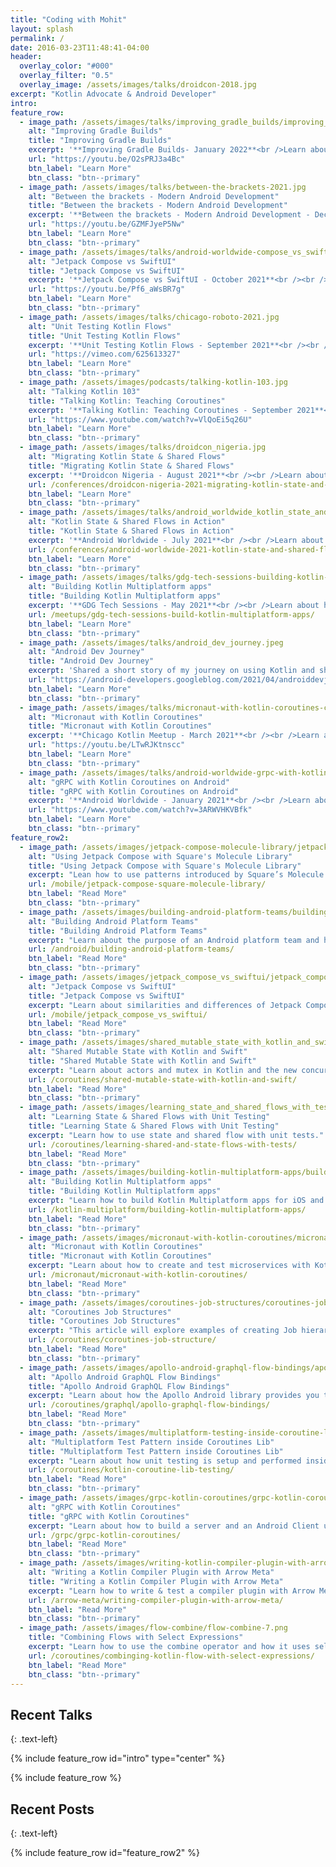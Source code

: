 ```yaml
---
title: "Coding with Mohit"
layout: splash
permalink: /
date: 2016-03-23T11:48:41-04:00
header:
  overlay_color: "#000"
  overlay_filter: "0.5"
  overlay_image: /assets/images/talks/droidcon-2018.jpg
excerpt: "Kotlin Advocate & Android Developer"
intro:
feature_row:
  - image_path: /assets/images/talks/improving_gradle_builds/improving_gradle_builds.jpg
    alt: "Improving Gradle Builds"
    title: "Improving Gradle Builds"
    excerpt: '**Improving Gradle Builds- January 2022**<br />Learn about how to analyze, measure and benchmark your Gradle builds. I will share how to use Gradle enterprise and various others to help improve builds.<br />'
    url: "https://youtu.be/O2sPRJ3a4Bc"
    btn_label: "Learn More"
    btn_class: "btn--primary"
  - image_path: /assets/images/talks/between-the-brackets-2021.jpg
    alt: "Between the brackets - Modern Android Development"
    title: "Between the brackets - Modern Android Development"
    excerpt: '**Between the brackets - Modern Android Development - December 2021**<br />In this episode GDE Mohit Sarveiya, GDE Madona Syomba and GDG Jay Whitsitt discussing Modern Android Development features and how you can utilize them better.<br />'
    url: "https://youtu.be/GZMFJyeP5Nw"
    btn_label: "Learn More"
    btn_class: "btn--primary"
  - image_path: /assets/images/talks/android-worldwide-compose_vs_swiftui.jpg
    alt: "Jetpack Compose vs SwiftUI"
    title: "Jetpack Compose vs SwiftUI"
    excerpt: '**Jetpack Compose vs SwiftUI - October 2021**<br /><br />Learn about the similarities and differences between Jetpack Compose and SwiftUI. We will explore how to use side effects, Swifit 5.5 features such as actors.'
    url: "https://youtu.be/Pf6_aWsBR7g"
    btn_label: "Learn More"
    btn_class: "btn--primary"
  - image_path: /assets/images/talks/chicago-roboto-2021.jpg
    alt: "Unit Testing Kotlin Flows"
    title: "Unit Testing Kotlin Flows"
    excerpt: '**Unit Testing Kotlin Flows - September 2021**<br /><br />How to unit test state and shared flows. We will look at how to setup a unit test.'
    url: "https://vimeo.com/625613327"
    btn_label: "Learn More"
    btn_class: "btn--primary"
  - image_path: /assets/images/podcasts/talking-kotlin-103.jpg
    alt: "Talking Kotlin 103"
    title: "Talking Kotlin: Teaching Coroutines"
    excerpt: '**Talking Kotlin: Teaching Coroutines - September 2021**<br /><br />Experience in teaching Kotlin.'
    url: "https://www.youtube.com/watch?v=VlQoEi5q26U"
    btn_label: "Learn More"
    btn_class: "btn--primary"
  - image_path: /assets/images/talks/droidcon_nigeria.jpg
    alt: "Migrating Kotlin State & Shared Flows"
    title: "Migrating Kotlin State & Shared Flows"
    excerpt: '**Droidcon Nigeria - August 2021**<br /><br />Learn about how to use Kotlin State & Shared flows.'
    url: /conferences/droidcon-nigeria-2021-migrating-kotlin-state-and-shared-flows/
    btn_label: "Learn More"
    btn_class: "btn--primary"
  - image_path: /assets/images/talks/android_worldwide_kotlin_state_and_shared_flow_in_action.jpg
    alt: "Kotlin State & Shared Flows in Action"
    title: "Kotlin State & Shared Flows in Action"
    excerpt: '**Android Worldwide - July 2021**<br /><br />Learn about how to use Kotlin State & Shared flows.'
    url: /conferences/android-worldwide-2021-kotlin-state-and-shared-flows-in-action/
    btn_label: "Learn More"
    btn_class: "btn--primary"
  - image_path: /assets/images/talks/gdg-tech-sessions-building-kotlin-multiplatform-apps.jpg
    alt: "Building Kotlin Multiplatform apps"
    title: "Building Kotlin Multiplatform apps"
    excerpt: '**GDG Tech Sessions - May 2021**<br /><br />Learn about how to build Kotlin Multiplatform apps.'
    url: /meetups/gdg-tech-sessions-build-kotlin-multiplatform-apps/
    btn_label: "Learn More"
    btn_class: "btn--primary"
  - image_path: /assets/images/talks/android_dev_journey.jpeg
    alt: "Android Dev Journey"
    title: "Android Dev Journey"
    excerpt: 'Shared a short story of my journey on using Kotlin and shared some tips and lessons.'
    url: "https://android-developers.googleblog.com/2021/04/androiddevjourney-spotlight-april.html"
    btn_label: "Learn More"
    btn_class: "btn--primary"
  - image_path: /assets/images/talks/micronaut-with-kotlin-coroutines-chicago-kotlin-meetup.png
    alt: "Micronaut with Kotlin Coroutines"
    title: "Micronaut with Kotlin Coroutines"
    excerpt: '**Chicago Kotlin Meetup - March 2021**<br /><br />Learn about how to use Micornaut with Kotlin coroutines.'
    url: "https://youtu.be/LTwRJKtnscc"
    btn_label: "Learn More"
    btn_class: "btn--primary"
  - image_path: /assets/images/talks/android-worldwide-grpc-with-kotlin-coroutines.jpg
    alt: "gRPC with Kotlin Coroutines on Android"
    title: "gRPC with Kotlin Coroutines on Android"
    excerpt: '**Android Worldwide - January 2021**<br /><br />Learn about how to use gRPC with Kotlin coroutines on Android.'
    url: "https://www.youtube.com/watch?v=3ARWVHKVBfk"
    btn_label: "Learn More"
    btn_class: "btn--primary"
feature_row2:
  - image_path: /assets/images/jetpack-compose-molecule-library/jetpack-compose-molecule.png
    alt: "Using Jetpack Compose with Square's Molecule Library"
    title: "Using Jetpack Compose with Square's Molecule Library"
    excerpt: "Lean how to use patterns introduced by Square’s Molecule library. I’ll share how I used it in a Kotlin multiplatform project."
    url: /mobile/jetpack-compose-square-molecule-library/
    btn_label: "Read More"
    btn_class: "btn--primary"
  - image_path: /assets/images/building-android-platform-teams/building-android-platform-teams.png
    alt: "Building Android Platform Teams"
    title: "Building Android Platform Teams"
    excerpt: "Learn about the purpose of an Android platform team and how to build a platform team."
    url: /android/building-android-platform-teams/
    btn_label: "Read More"
    btn_class: "btn--primary"
  - image_path: /assets/images/jetpack_compose_vs_swiftui/jetpack_compose_vs_swiftui.png
    alt: "Jetpack Compose vs SwiftUI"
    title: "Jetpack Compose vs SwiftUI"
    excerpt: "Learn about similarities and differences of Jetpack Compose and SwiftUI."
    url: /mobile/jetpack_compose_vs_swiftui/
    btn_label: "Read More"
    btn_class: "btn--primary"
  - image_path: /assets/images/shared_mutable_state_with_kotlin_and_swift/shared_mutable_state_with_kotlin_and_swift.jpeg
    alt: "Shared Mutable State with Kotlin and Swift"
    title: "Shared Mutable State with Kotlin and Swift"
    excerpt: "Learn about actors and mutex in Kotlin and the new concurrency features in Swift 5.5."
    url: /coroutines/shared-mutable-state-with-kotlin-and-swift/
    btn_label: "Read More"
    btn_class: "btn--primary"
  - image_path: /assets/images/learning_state_and_shared_flows_with_tests/learning_state_and_shared_flows_with_tests.jpeg
    alt: "Learning State & Shared Flows with Unit Testing"
    title: "Learning State & Shared Flows with Unit Testing"
    excerpt: "Learn how to use state and shared flow with unit tests."
    url: /coroutines/learning-shared-and-state-flows-with-tests/
    btn_label: "Read More"
    btn_class: "btn--primary"
  - image_path: /assets/images/building-kotlin-multiplatform-apps/building-kotlin-multiplatform-apps.jpeg
    alt: "Building Kotlin Multiplatform apps"
    title: "Building Kotlin Multiplatform apps"
    excerpt: "Learn how to build Kotlin Multiplatform apps for iOS and Android with Ktor, Kotlinx Serilization and SQL Delight."
    url: /kotlin-multiplatform/building-kotlin-multiplatform-apps/
    btn_label: "Read More"
    btn_class: "btn--primary"
  - image_path: /assets/images/micronaut-with-kotlin-coroutines/micronaut-with-kotlin-coroutines.jpeg
    alt: "Micronaut with Kotlin Coroutines"
    title: "Micronaut with Kotlin Coroutines"
    excerpt: "Learn about how to create and test microservices with Kotlin coroutines using the Micronaut framework."
    url: /micronaut/micronaut-with-kotlin-coroutines/
    btn_label: "Read More"
    btn_class: "btn--primary"
  - image_path: /assets/images/coroutines-job-structures/coroutines-job-sructures-image-0.png
    alt: "Coroutines Job Structures"
    title: "Coroutines Job Structures"
    excerpt: "This article will explore examples of creating Job hierarchies, their effect on cancellation, and Supervisor Jobs."
    url: /coroutines/coroutines-job-structure/
    btn_label: "Read More"
    btn_class: "btn--primary"
  - image_path: /assets/images/apollo-android-graphql-flow-bindings/apollo-android-graphql-flow-bindings.png
    alt: "Apollo Android GraphQL Flow Bindings"
    title: "Apollo Android GraphQL Flow Bindings"
    excerpt: "Learn about how the Apollo Android library provides you the ability to use Flows."
    url: /coroutines/graphql/apollo-graphql-flow-bindings/
    btn_label: "Read More"
    btn_class: "btn--primary"
  - image_path: /assets/images/multiplatform-testing-inside-coroutine-lib/test-base-diagram.png
    alt: "Multiplatform Test Pattern inside Coroutines Lib"
    title: "Multiplatform Test Pattern inside Coroutines Lib"
    excerpt: "Learn about how unit testing is setup and performed inside the Kotlin coroutines library."
    url: /coroutines/kotlin-coroutine-lib-testing/
    btn_label: "Read More"
    btn_class: "btn--primary"
  - image_path: /assets/images/grpc-kotlin-coroutines/grpc-kotlin-coroutines-1.png
    alt: "gRPC with Kotlin Coroutines"
    title: "gRPC with Kotlin Coroutines"
    excerpt: "Learn about how to build a server and an Android Client using the gRPC-Kotlin library with coroutines."
    url: /grpc/grpc-kotlin-coroutines/
    btn_label: "Read More"
    btn_class: "btn--primary"
  - image_path: /assets/images/writing-kotlin-compiler-plugin-with-arrow-meta/arrow-meta-kotlin-compiler-plugin-2.gif
    alt: "Writing a Kotlin Compiler Plugin with Arrow Meta"
    title: "Writing a Kotlin Compiler Plugin with Arrow Meta"
    excerpt: "Learn how to write & test a compiler plugin with Arrow Meta. I will share with you how to build an example plugin."
    url: /arrow-meta/writing-compiler-plugin-with-arrow-meta/
    btn_label: "Read More"
    btn_class: "btn--primary"
  - image_path: /assets/images/flow-combine/flow-combine-7.png
    title: "Combining Flows with Select Expressions"
    excerpt: "Learn how to use the combine operator and how it uses select expressions under the hood."
    url: /coroutines/combinging-kotlin-flow-with-select-expressions/
    btn_label: "Read More"
    btn_class: "btn--primary"
---
```


## Recent Talks
{: .text-left}

{% include feature_row id="intro" type="center" %}

{% include feature_row %}

## Recent Posts
{: .text-left}

{% include feature_row id="feature_row2" %}

